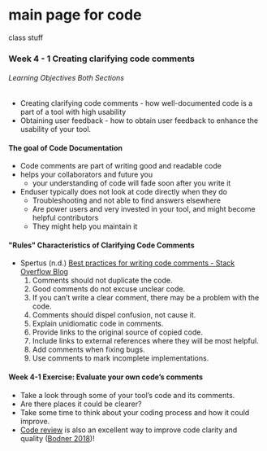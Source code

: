 # main page for code

class stuff

### Week 4 - 1 Creating clarifying code comments
###### Learning Objectives Both Sections
- Creating clarifying code comments
		- how well-documented code is a part of a tool with high usability
- Obtaining user feedback
		- how to obtain user feedback to enhance the usability of your tool.

#### The goal of Code Documentation
- Code comments are part of writing good and readable code
- helps your collaborators and future you
	- your understanding of code will fade soon after you write it
- Enduser typically does not look at code directly when they do
	- Troubleshooting and not able to find answers elsewhere 
	- Are power users and very invested in your tool, and might become helpful contributors
	- They might help you maintain it

####  "Rules" Characteristics of Clarifying Code Comments
- Spertus (n.d.) [Best practices for writing code comments - Stack Overflow Blog](https://stackoverflow.blog/2021/07/05/best-practices-for-writing-code-comments/)
	1. Comments should not duplicate the code.
	2. Good comments do not excuse unclear code.
	3. If you can’t write a clear comment, there may be a problem with the code.
	4. Comments should dispel confusion, not cause it.
	5. Explain unidiomatic code in comments.
	6. Provide links to the original source of copied code.
	7. Include links to external references where they will be most helpful.
	8. Add comments when fixing bugs.
	9. Use comments to mark incomplete implementations.


#### Week 4-1  Exercise: Evaluate your own code’s comments
- Take a look through some of your tool’s code and its comments.
-  Are there places it could be clearer? 
- Take some time to think about your coding process and how it could improve. 
- [Code review](https://simpleprogrammer.com/why-code-reviews-make-better-code-teams/) is also an excellent way to improve code clarity and quality ([Bodner 2018](https://jhudatascience.org/Documentation_and_Usability/no_toc/creating-clarifying-code-comments.html#ref-Bodner2018))!



